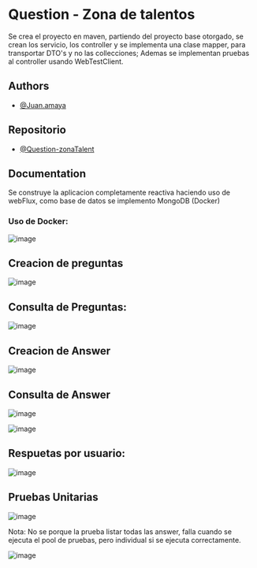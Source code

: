 
# Question - Zona de talentos

Se crea el proyecto en maven, partiendo del proyecto base otorgado, se crean los servicio, 
los controller y se implementa una clase mapper, para transportar DTO's y no las
collecciones; Ademas se implementan pruebas al controller usando WebTestClient.

## Authors

- [@Juan.amaya](https://github.com/juanamayasofka/Preguntas-ZonaTalent)

## Repositorio

- [@Question-zonaTalent](https://github.com/juanamayasofka/Preguntas-ZonaTalent)


## Documentation

Se construye la aplicacion completamente reactiva haciendo uso de webFlux, como base de 
datos se implemento MongoDB (Docker)


### Uso de Docker:
![image](https://user-images.githubusercontent.com/111831040/187934164-47346feb-3f9f-42f8-a24f-f429047ee60d.png)


## Creacion de preguntas
![image](https://user-images.githubusercontent.com/111831040/187934223-af7ddd9f-d897-4178-b894-f44ec87848cd.png)

## Consulta de Preguntas:
![image](https://user-images.githubusercontent.com/111831040/187934309-fef12246-6988-421b-b60d-442c1dbbd24c.png)


## Creacion de Answer
![image](https://user-images.githubusercontent.com/111831040/187935691-aa54926b-35b0-4363-a503-543ddb530ad7.png)


## Consulta de Answer
![image](https://user-images.githubusercontent.com/111831040/187935935-3cdabd13-b25a-4fb5-a3db-4524a113862d.png)

![image](https://user-images.githubusercontent.com/111831040/187936006-9530dc63-9ca5-4e7b-a48a-a595ac43dfa4.png)

## Respuetas por usuario:
![image](https://user-images.githubusercontent.com/111831040/187940295-958afaec-b249-498b-8548-3c17f553491a.png)


## Pruebas Unitarias
![image](https://user-images.githubusercontent.com/111831040/187940443-e35f02b7-cbe2-4719-aeb7-7e311d75ccb6.png)

Nota: No se porque la prueba listar todas las answer, falla cuando se ejecuta el pool de pruebas, pero individual si se
ejecuta correctamente.

![image](https://user-images.githubusercontent.com/111831040/187940679-1e24f64b-894b-4bf3-b971-8f34a463b9af.png)





